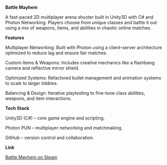 **Battle Mayhem**

A fast-paced 2D multiplayer arena shooter built in Unity3D with C# and Photon Networking. Players choose from unique classes and battle it out using a mix of weapons, items, and abilities in chaotic online matches.

**Features**

Multiplayer Networking: Built with Photon using a client–server architecture optimized to reduce lag and ensure fair matches.

Custom Items & Weapons: Includes creative mechanics like a flashbang camera and reflective mirror shield.

Optimized Systems: Refactored bullet management and animation systems to scale to larger lobbies.

Balancing & Design: Iterative playtesting to fine-tune class abilities, weapons, and item interactions.

**Tech Stack**

Unity3D (C#) – core game engine and scripting.

Photon PUN – multiplayer networking and matchmaking.

GitHub – version control and collaboration.

**Link**

[Battle Mayhem on Steam](https://store.steampowered.com/app/3441600/Battle_Mayhem/)
